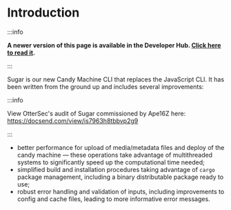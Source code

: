 # Introduction

:::info

**A newer version of this page is available in the Developer Hub. [Click here to read it](https://developers.metaplex.com/sugar).**

:::

Sugar is our new Candy Machine CLI that replaces the JavaScript CLI. It has been written from the ground up and includes several improvements:

:::info

View OtterSec's audit of Sugar commissioned by Ape16Z here: https://docsend.com/view/is7963h8tbbvp2g9

:::

- better performance for upload of media/metadata files and deploy of the candy machine &mdash; these operations take advantage of multithreaded systems to significantly speed up the computational time needed;
- simplified build and installation procedures taking advantage of `cargo` package management, including a binary distributable package ready to use;
- robust error handling and validation of inputs, including improvements to config and cache files, leading to more informative error messages.

